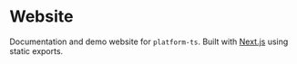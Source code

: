 # Website

Documentation and demo website for `platform-ts`. Built with [Next.js](https://nextjs.org/) using static exports.
